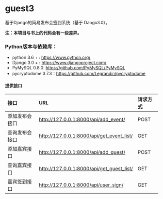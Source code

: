 # guest3

基于Django的简易发布会签到系统（基于 Dango3.0）。

__注：本项目与书上的代码会有一些差异。__

### Python版本与依赖库：
  * python 3.6 + : https://www.python.org/
  * Django 3.0 + : https://www.djangoproject.com/
  * PyMySQL 0.8.0: https://github.com/PyMySQL/PyMySQL
  * pycryptodome 3.7.3：https://github.com/Legrandin/pycryptodome 

#### 提供接口

|接口| URL | 请求方式|
|:---|:---|:---|
|添加发布会接口 | http://127.0.0.1:8000/api/add_event/ | POST |
|查询发布会接口 | http://127.0.0.1:8000/api/get_event_list/ | GET |
|添加嘉宾接口 | http://127.0.0.1:8000/api/add_guest/ | POST |
|查询嘉宾接口 | http://127.0.0.1:8000/api/get_guest_list/ | GET |
|嘉宾签到接口 | http://127.0.0.1:8000/api/user_sign/ | GET |
